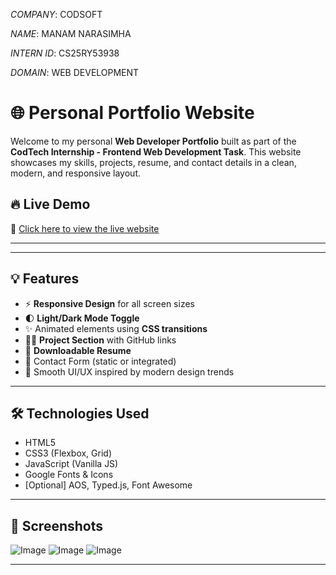*COMPANY*: CODSOFT

*NAME*: MANAM NARASIMHA 

*INTERN ID*: CS25RY53938

*DOMAIN*: WEB DEVELOPMENT

# 🌐 Personal Portfolio Website

Welcome to my personal **Web Developer Portfolio** built as part of the **CodTech Internship - Frontend Web Development Task**. This website showcases my skills, projects, resume, and contact details in a clean, modern, and responsive layout.

## 🔥 Live Demo

🚀 [Click here to view the live website](https://narasimhamanam.github.io/CODSOFT_TASK2/)

---


---

## 💡 Features

- ⚡ **Responsive Design** for all screen sizes
- 🌓 **Light/Dark Mode Toggle**
- ✨ Animated elements using **CSS transitions**
- 🧑‍💻 **Project Section** with GitHub links
- 📄 **Downloadable Resume**
- 🔗 Contact Form (static or integrated)
- 🎨 Smooth UI/UX inspired by modern design trends

---

## 🛠️ Technologies Used

- HTML5
- CSS3 (Flexbox, Grid)
- JavaScript (Vanilla JS)
- Google Fonts & Icons
- [Optional] AOS, Typed.js, Font Awesome

---

## 📸 Screenshots

![Image](https://github.com/user-attachments/assets/f174653e-8765-4a02-a033-4e3bc3a68397)
![Image](https://github.com/user-attachments/assets/5d2c0825-6410-4026-86f8-6e9e6f812683)
![Image](https://github.com/user-attachments/assets/57b7c726-8b2d-487b-900d-e0ac3d6b8512)


---




